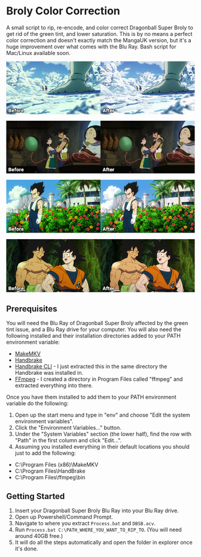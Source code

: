 # Broly Color Correction

A small script to rip, re-encode, and color correct Dragonball Super Broly to get rid of the green tint, and lower saturation. This is by no means a perfect color correction and doesn't exactly match the MangaUK version, but it's a huge improvement over what comes with the Blu Ray. Bash script for Mac/Linux available soon.

![Frieza looking at Goku and Vegeta](Examples/Example1.png)

![Bardock and Gine](Examples/Example2.png)

![Vegeta](Examples/Example3.png)

![Broyle and Goku](Examples/Example4.png)

## Prerequisites

You will need the Blu Ray of Dragonball Super Broly affected by the green tint issue, and a Blu Ray drive for your computer. You will also need the following installed and their installation directories added to your PATH environment variable:

* [MakeMKV](https://www.makemkv.com/download/)
* [Handbrake](https://handbrake.fr/downloads.php)
* [Handbrake CLI](https://handbrake.fr/downloads2.php) - I just extracted this in the same directory the Handbrake was installed in.
* [FFmpeg](https://ffmpeg.zeranoe.com/builds/) - I created a directory in Program Files called "ffmpeg" and extracted everything into there.

Once you have them installed to add them to your PATH environment variable do the following:

1. Open up the start menu and type in "env" and choose "Edit the system environment variables".
2. Click the "Environment Variables..." button.
3. Under the "System Variables" section (the lower half), find the row with "Path" in the first column and click "Edit...".
4. Assuming you installed everything in their default locations you should just to add the following:
  * C:\Program Files (x86)\MakeMKV
  * C:\Program Files\HandBrake
  * C:\Program Files\ffmpeg\bin

## Getting Started

1. Insert your Dragonball Super Broly Blu Ray into your Blu Ray drive.
2. Open up Powershell/Command Prompt.
3. Navigate to where you extract `Process.bat` and `DBSB.acv`.
4. Run `Process.bat C:\PATH_WHERE_YOU_WANT_TO_RIP_TO`. (You will need around 40GB free.)
5. It will do all the steps automatically and open the folder in explorer once it's done.
